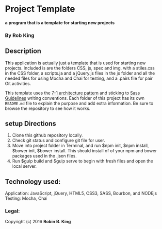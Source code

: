 # Project Template

#### a program that is a template for starting new projects

### By Rob King

## Description
This application is actually just a template that is used for starting new projects. Included is are the folders CSS, js, spec and img. with a stiles.css in the CSS folder, a scripts.ja and a jQuery.js files in the js folder and all the needed files for using Mocha and Chai for testing, and a .pairs file for pair Git activities.

This template uses the [7-1 architecture pattern](http://sass-guidelin.es/#architecture) and sticking to [Sass Guidelines](http://sass-guidelin.es) writing conventions.
Each folder of this project has its own `README.md` file to explain the purpose and add extra information. Be sure to browse the repository to see how it works.


## setup Directions
1. Clone this github repository locally.
2. Check git status and configure git file for user.
3. Move into project folder in Terminal, and run $npm init, $npm install, $bower init, $bower install. This should install of of your npm and bower packages used in the .json files.
4. Run $gulp build and $gulp serve to begin with fresh files and open the local server.

## Technology used:
Application: JavaScript, jQuery, HTML5, CSS3, SASS, Bourbon, and NODEjs
Testing: Mocha, Chai

### Legal:
Copyright (c) 2016 **Robin B. King**
